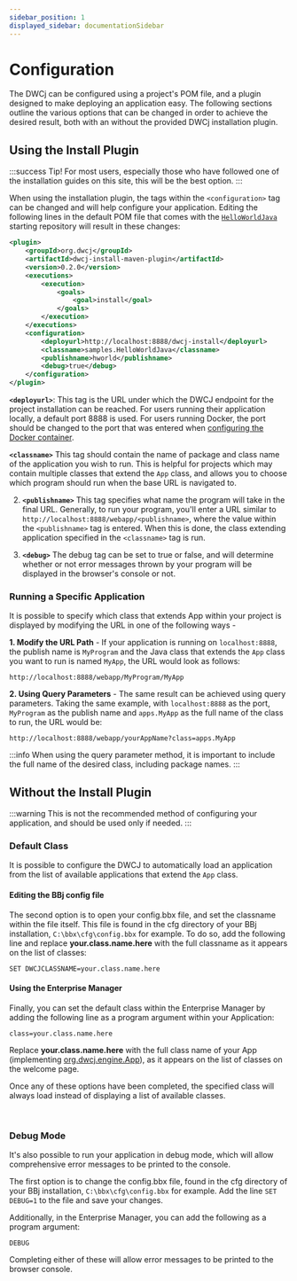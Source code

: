 ```yaml
---
sidebar_position: 1
displayed_sidebar: documentationSidebar
---
```


# Configuration

The DWCj can be configured using a project's POM file, and a plugin designed to make deploying an application easy. The following sections outline the various options that can be changed in order to achieve the desired result, both with an without the provided DWCj installation plugin. 

## Using the Install Plugin

:::success Tip! 
For most users, especially those who have followed one of the installation guides on this site, this will be the best option.
:::

When using the installation plugin, the tags within the `<configuration>` tag can be changed and will help configure your application. Editing the following lines in the default POM file that comes with the [`HelloWorldJava`](https://github.com/DwcJava/HelloWorldJava) starting repository will result in these changes:

```xml {13-16} showLineNumbers
<plugin>
    <groupId>org.dwcj</groupId>
    <artifactId>dwcj-install-maven-plugin</artifactId>
    <version>0.2.0</version>
    <executions>
        <execution>
            <goals>
                <goal>install</goal>
            </goals>
        </execution>
    </executions>
    <configuration>
        <deployurl>http://localhost:8888/dwcj-install</deployurl>
        <classname>samples.HelloWorldJava</classname>
        <publishname>hworld</publishname>
        <debug>true</debug>
    </configuration>
</plugin>
```

**`<deployurl>`**: This tag is the URL under which the DWCJ endpoint for the project installation can be reached. For users running their application locally, a default port 8888 is used. For users running Docker, the port should be changed to the port that was entered when [configuring the Docker container](../installation/docker_user.md#2-configuration).

**`<classname>`** This tag should contain the name of package and class name of the application you wish to run. This is helpful for projects which may contain multiple classes that extend the `App` class, and allows you to choose which program should run when the base URL is navigated to.

2. **`<publishname>`** This tag specifies what name the program will take in the final URL. Generally, to run your program, you'll enter a URL similar to `http://localhost:8888/webapp/<publishname>`, where the value within the `<publishname>` tag is entered. When this is done, the class extending application specified in the `<classname>` tag is run.

3. **`<debug>`** The debug tag can be set to true or false, and will determine whether or not error messages thrown by your program will be displayed in the browser's console or not. 

### Running a Specific Application


It is possible to specify which class that extends App within your project is displayed by modifying the URL in one of the following ways - 

**1. Modify the URL Path** - If your application is running on `localhost:8888`, the publish name is `MyProgram` and the Java class that extends the `App` class you want to run is named `MyApp`, the URL would look as follows:

`http://localhost:8888/webapp/MyProgram/MyApp`

**2. Using Query Parameters** - The same result can be achieved using query parameters. Taking the same example, with `localhost:8888` as the port, `MyProgram` as the publish name and `apps.MyApp` as the full name of the class to run, the URL would be:

`http://localhost:8888/webapp/yourAppName?class=apps.MyApp`

:::info
When using the query parameter method, it is important to include the full name of the desired class, including package names.
:::


## Without the Install Plugin

:::warning
This is not the recommended method of configuring your application, and should be used only if needed.
:::

### Default Class

It is possible to configure the DWCJ to automatically load an application from the list of available applications that extend the `App` class. 

#### Editing the BBj config file
The second option is to open your config.bbx file, and set the classname within the file itself. This file is found in the cfg directory of your BBj installation, `C:\bbx\cfg\config.bbx` for example. To do so, add the following line and replace <b>your.class.name.here</b> with the full classname as it appears on the list of classes:

`SET DWCJCLASSNAME=your.class.name.here`

#### Using the Enterprise Manager

Finally, you can set the default class within the Enterprise Manager by adding the following line as a program argument within your Application:

`class=your.class.name.here`

Replace <b>your.class.name.here</b> with the full class name of your App (implementing [org.dwcj.engine.App](https://javadoc.io/doc/org.dwcj/dwcj-engine/latest/org/dwcj/App.html)), as it appears on the list of classes on the welcome page.

Once any of these options have been completed, the specified class will always load instead of displaying a list of available classes.

<br />

### Debug Mode

It's also possible to run your application in debug mode, which will allow comprehensive error messages to be printed to the console. 

The first option is to change the config.bbx file, found in the cfg directory of your BBj installation, `C:\bbx\cfg\config.bbx` for example. Add the line `SET DEBUG=1` to the file and save your changes.

Additionally, in the Enterprise Manager, you can add the following as a program argument:

`DEBUG`

Completing either of these will allow error messages to be printed to the browser console.